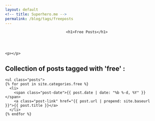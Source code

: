 ```yaml
---
layout: default
<!-- title: Superhero.me -->
permalink: /blog/tags/freeposts
---
```


<div>
	<header class="post-header">

    	<h1>Free Posts</h1>

  </header>
	
	<p></p>
	
<h2>Collection of posts tagged with 'free' : </h2>

	<ul class="posts">
    {% for post in site.categories.free %}
      <li>
        <span class="post-date">{{ post.date | date: "%b %-d, %Y" }}</span>
        <a class="post-link" href="{{ post.url | prepend: site.baseurl }}">{{ post.title }}</a>
      </li>
    {% endfor %}
  </ul>

</div>
